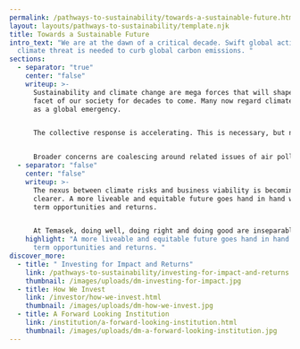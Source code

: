```yaml
---
permalink: /pathways-to-sustainability/towards-a-sustainable-future.html
layout: layouts/pathways-to-sustainability/template.njk
title: Towards a Sustainable Future
intro_text: "We are at the dawn of a critical decade. Swift global action on the
  climate threat is needed to curb global carbon emissions. "
sections:
  - separator: "true"
    center: "false"
    writeup: >-
      Sustainability and climate change are mega forces that will shape every
      facet of our society for decades to come. Many now regard climate change
      as a global emergency.


      The collective response is accelerating. This is necessary, but not yet sufficient to keep the average global temperature increase to [less than 1.5 degrees Celsius](https://www.ipcc.ch/sr15/) above pre-industrial levels.


      Broader concerns are coalescing around related issues of air pollution, water conservation, the collapse of ecosystems, waste, plastic pollution, and ethical supply chains.
  - separator: "false"
    center: "false"
    writeup: >-
      The nexus between climate risks and business viability is becoming
      clearer. A more liveable and equitable future goes hand in hand with long
      term opportunities and returns.


      At Temasek, doing well, doing right and doing good are inseparable, as we strive to activate capital &mdash; [financial](/overview/our-financials-and-portfolio.html), [human](/overview/onetemasek-our-people.html), [natural ](/overview/towards-a-net-zero-world.html)and [social](/overview/uplifting-lives-and-communities.html) &mdash; to catalyse solutions for a better world, and deliver sustainable long term returns. Sustainability is at the core of everything we do.
    highlight: "A more liveable and equitable future goes hand in hand with long
      term opportunities and returns. "
discover_more:
  - title: " Investing for Impact and Returns"
    link: /pathways-to-sustainability/investing-for-impact-and-returns.html
    thumbnail: /images/uploads/dm-investing-for-impact.jpg
  - title: How We Invest
    link: /investor/how-we-invest.html
    thumbnail: /images/uploads/dm-how-we-invest.jpg
  - title: A Forward Looking Institution
    link: /institution/a-forward-looking-institution.html
    thumbnail: /images/uploads/dm-a-forward-looking-institution.jpg
---
```

